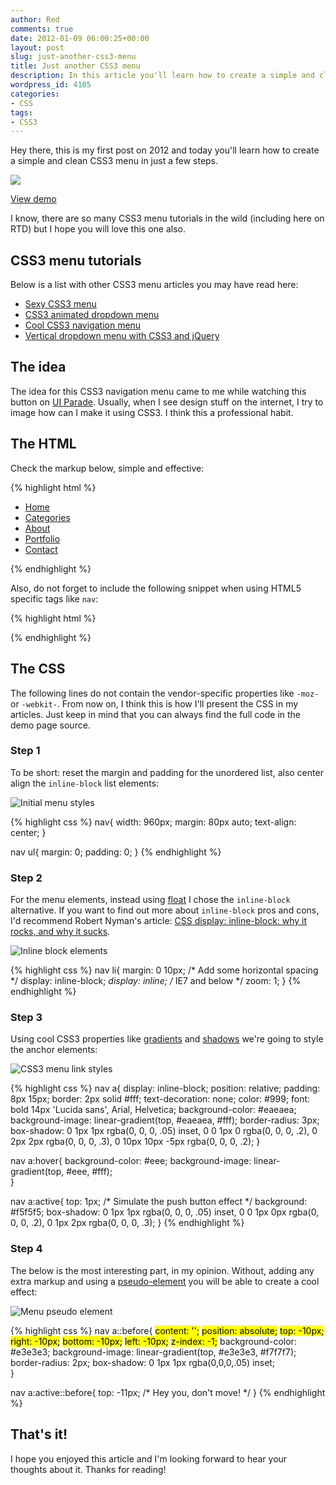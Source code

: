 ```yaml
---
author: Red
comments: true
date: 2012-01-09 06:00:25+00:00
layout: post
slug: just-another-css3-menu
title: Just another CSS3 menu
description: In this article you'll learn how to create a simple and clean CSS3 menu in just a few steps.
wordpress_id: 4105
categories:
- CSS
tags:
- CSS3
---
```


Hey there, this is my first post on 2012 and today you'll learn how to create a simple and clean CSS3 menu in just a few steps. 

![](http://www.red-team-design.com/wp-content/uploads/2012/01/just-another-css3-menu.png)

<!-- more -->

[View demo](http://www.red-team-design.com/wp-content/uploads/2012/01/just-another-css3-menu-demo.html)

I know, there are so many CSS3 menu tutorials in the wild (including here on RTD) but I hope you will love this one also.

## CSS3 menu tutorials

Below is a list with other CSS3 menu articles you may have read here:
	
  * [Sexy CSS3 menu](http://www.red-team-design.com/sexy-css3-menu)	
  * [CSS3 animated dropdown menu](http://www.red-team-design.com/css3-animated-dropdown-menu)	
  * [Cool CSS3 navigation menu](http://www.red-team-design.com/cool-css3-navigation-menu)	
  * [Vertical dropdown menu with CSS3 and jQuery](http://www.red-team-design.com/create-a-stylish-html5-template-from-scratch)

## The idea

The idea for this CSS3 navigation menu came to me while watching this button on [UI Parade](http://www.uiparade.com/portfolio/ultra-clean-home-button/). Usually, when I see design stuff on the internet, I try to image how can I make it using CSS3. I think this a professional habit.

## The HTML

Check the markup below, simple and effective:
    
{% highlight html %}
<nav>
    <ul>
        <li><a href="">Home</a></li>
        <li><a href="">Categories</a></li>
        <li><a href="">About</a></li>               
        <li><a href="">Portfolio</a></li>
        <li><a href="">Contact</a></li>     
    </ul>
</nav>
{% endhighlight %}

Also, do not forget to include the following snippet when using HTML5 specific tags like `nav`:

{% highlight html %}
<!--[if lt IE 9]>
    <script src="http://html5shim.googlecode.com/svn/trunk/html5.js"></script>
<![endif]-->
{% endhighlight %}


## The CSS

The following lines do not contain the vendor-specific properties like `-moz-` or `-webkit-`. From now on, I think this is how I'll present the CSS in my articles. Just keep in mind that you can always find the full code in the demo page source.

### Step 1

To be short: reset the margin and padding for the unordered list, also center align the `inline-block` list elements:

![Initial menu styles](http://www.red-team-design.com/wp-content/uploads/2012/01/initial-menu-styles.png)


{% highlight css %}
nav{
    width: 960px;
    margin: 80px auto;
    text-align: center;
}

nav ul{
    margin: 0;
    padding: 0;
}
{% endhighlight %}

### Step 2

For the menu elements, instead using [float](http://www.red-team-design.com/clearing-floats-nowadays) I chose the `inline-block` alternative. If you want to find out more about `inline-block` pros and cons, I'd recommend Robert Nyman's article: [CSS display: inline-block: why it rocks, and why it sucks](http://robertnyman.com/2010/02/24/css-display-inline-block-why-it-rocks-and-why-it-sucks/).

![Inline block elements](http://www.red-team-design.com/wp-content/uploads/2012/01/inline-block-elements.png)

{% highlight css %}
nav li{
    margin: 0 10px; /* Add some horizontal spacing */
    display: inline-block;
    *display: inline;  /* IE7 and below */
    zoom: 1;
}
{% endhighlight %}

### Step 3


Using cool CSS3 properties like [gradients](http://www.red-team-design.com/css-gradients-quick-tutorial) and [shadows](http://www.red-team-design.com/how-to-create-slick-effects-with-css3-box-shadow) we're going to style the anchor elements:

![CSS3 menu link styles](http://www.red-team-design.com/wp-content/uploads/2012/01/css3-menu-anchor-styles.png)

{% highlight css %}
nav a{
    display: inline-block;
    position: relative;
    padding: 8px 15px;
    border: 2px solid #fff;
    text-decoration: none;
    color: #999;
    font: bold 14px 'Lucida sans', Arial, Helvetica;
    background-color: #eaeaea;
    background-image: linear-gradient(top, #eaeaea, #fff);
    border-radius: 3px;
    box-shadow: 0 1px 1px rgba(0, 0, 0, .05) inset,
                0 0 1px 0 rgba(0, 0, 0, .2),
                0 2px 2px rgba(0, 0, 0, .3),
                0 10px 10px -5px rgba(0, 0, 0, .2);
}

nav a:hover{
    background-color: #eee;
    background-image: linear-gradient(top, #eee, #fff);     
}   

nav a:active{
        top: 1px; /* Simulate the push button effect */
    background: #f5f5f5;
    box-shadow: 0 1px 1px rgba(0, 0, 0, .05) inset,
                0 0 1px 0px rgba(0, 0, 0, .2),
                0 1px 2px rgba(0, 0, 0, .3);
}
{% endhighlight %}

### Step 4

The below is the most interesting part, in my opinion. Without, adding any extra markup and using a [pseudo-element](http://www.red-team-design.com/before-after-pseudo-elements) you will be able to create a cool effect:

![Menu pseudo element](http://www.red-team-design.com/wp-content/uploads/2012/01/css3-menu-before-pseudo-element.png)

{% highlight css %}
nav a::before{
    <mark>content: '';</mark>
    <mark>position: absolute;</mark>
    <mark>top: -10px;</mark>
    <mark>right: -10px;</mark>
    <mark>bottom: -10px;</mark>
    <mark>left: -10px;</mark>
    <mark>z-index: -1;</mark>
    background-color: #e3e3e3;
    background-image: linear-gradient(top, #e3e3e3, #f7f7f7);
    border-radius: 2px;
    box-shadow: 0 1px 1px rgba(0,0,0,.05) inset;        
}

nav a:active::before{
    top: -11px; /* Hey you, don't move! */
}
{% endhighlight %}

## That's it!

I hope you enjoyed this article and I'm looking forward to hear your thoughts about it. Thanks for reading!